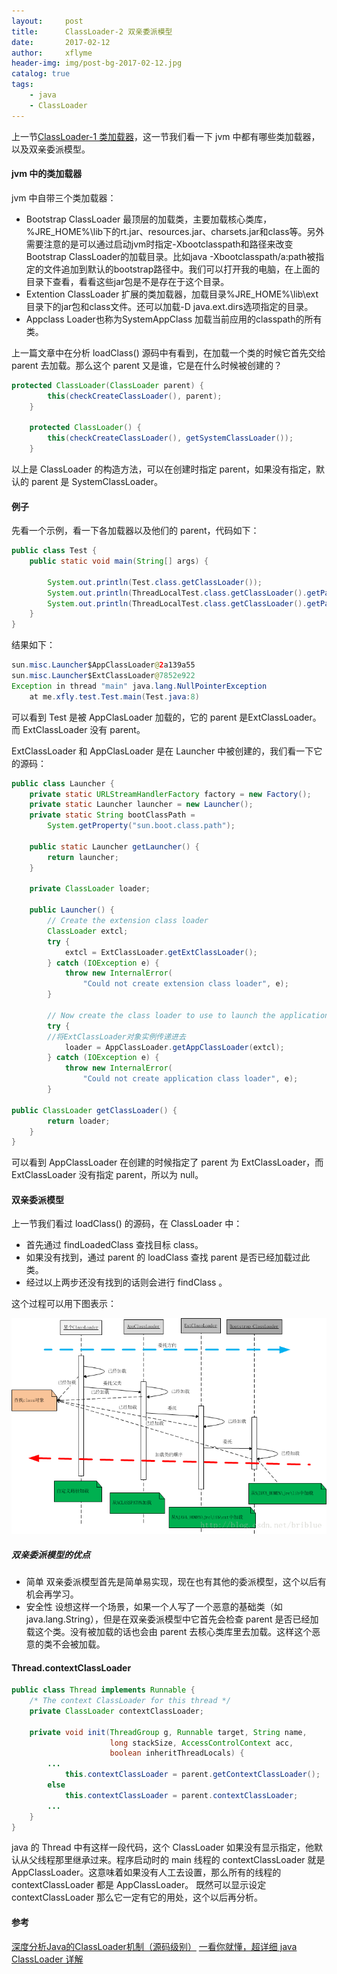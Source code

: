 ```yaml
---
layout:     post
title:      ClassLoader-2 双亲委派模型
date:       2017-02-12
author:     xflyme
header-img: img/post-bg-2017-02-12.jpg
catalog: true
tags:
    - java
    - ClassLoader
---
```



上一节[ClassLoader-1 类加载器](/2017/02/11/ClassLoader-1-类加载器/)，这一节我们看一下 jvm 中都有哪些类加载器，以及双亲委派模型。

#### jvm 中的类加载器
jvm 中自带三个类加载器：
* Bootstrap ClassLoader 最顶层的加载类，主要加载核心类库，%JRE_HOME%\lib下的rt.jar、resources.jar、charsets.jar和class等。另外需要注意的是可以通过启动jvm时指定-Xbootclasspath和路径来改变Bootstrap ClassLoader的加载目录。比如java -Xbootclasspath/a:path被指定的文件追加到默认的bootstrap路径中。我们可以打开我的电脑，在上面的目录下查看，看看这些jar包是不是存在于这个目录。
* Extention ClassLoader 扩展的类加载器，加载目录%JRE_HOME%\lib\ext目录下的jar包和class文件。还可以加载-D java.ext.dirs选项指定的目录。
* Appclass Loader也称为SystemAppClass 加载当前应用的classpath的所有类。

上一篇文章中在分析 loadClass() 源码中有看到，在加载一个类的时候它首先交给 parent 去加载。那么这个 parent 又是谁，它是在什么时候被创建的？

```java
protected ClassLoader(ClassLoader parent) {
        this(checkCreateClassLoader(), parent);
    }

    protected ClassLoader() {
        this(checkCreateClassLoader(), getSystemClassLoader());
    }
```

以上是 ClassLoader 的构造方法，可以在创建时指定 parent，如果没有指定，默认的 parent 是 SystemClassLoader。

#### 例子

先看一个示例，看一下各加载器以及他们的 parent，代码如下：

```java
public class Test {
    public static void main(String[] args) {
        
        System.out.println(Test.class.getClassLoader());
        System.out.println(ThreadLocalTest.class.getClassLoader().getParent());
        System.out.println(ThreadLocalTest.class.getClassLoader().getParent().getParent().toString());
    }
}

```
结果如下：
```java
sun.misc.Launcher$AppClassLoader@2a139a55
sun.misc.Launcher$ExtClassLoader@7852e922
Exception in thread "main" java.lang.NullPointerException
    at me.xfly.test.Test.main(Test.java:8)
```
可以看到 Test 是被 AppClasLoader 加载的，它的 parent 是ExtClassLoader。而 ExtClassLoader 没有 parent。

ExtClassLoader 和 AppClasLoader 是在 Launcher 中被创建的，我们看一下它的源码：

```java
public class Launcher {
    private static URLStreamHandlerFactory factory = new Factory();
    private static Launcher launcher = new Launcher();
    private static String bootClassPath =
        System.getProperty("sun.boot.class.path");

    public static Launcher getLauncher() {
        return launcher;
    }

    private ClassLoader loader;

    public Launcher() {
        // Create the extension class loader
        ClassLoader extcl;
        try {
            extcl = ExtClassLoader.getExtClassLoader();
        } catch (IOException e) {
            throw new InternalError(
                "Could not create extension class loader", e);
        }

        // Now create the class loader to use to launch the application
        try {
        //将ExtClassLoader对象实例传递进去
            loader = AppClassLoader.getAppClassLoader(extcl);
        } catch (IOException e) {
            throw new InternalError(
                "Could not create application class loader", e);
        }

public ClassLoader getClassLoader() {
        return loader;
    }
}
```

可以看到 AppClassLoader 在创建的时候指定了 parent 为 ExtClassLoader，而 ExtClassLoader 没有指定 parent，所以为 null。

#### 双亲委派模型
上一节我们看过 loadClass() 的源码，在 ClassLoader 中：
* 首先通过 findLoadedClass 查找目标 class。
* 如果没有找到，通过 parent 的 loadClass 查找 parent 是否已经加载过此类。
* 经过以上两步还没有找到的话则会进行 findClass 。

这个过程可以用下图表示：

![图一](/img/classloader-1-1.png)

##### 双亲委派模型的优点
* 简单 双亲委派模型首先是简单易实现，现在也有其他的委派模型，这个以后有机会再学习。
* 安全性 设想这样一个场景，如果一个人写了一个恶意的基础类（如java.lang.String），但是在双亲委派模型中它首先会检查 parent 是否已经加载这个类。没有被加载的话也会由 parent 去核心类库里去加载。这样这个恶意的类不会被加载。

#### Thread.contextClassLoader

```java
public class Thread implements Runnable {
    /* The context ClassLoader for this thread */
    private ClassLoader contextClassLoader;
    
    private void init(ThreadGroup g, Runnable target, String name,
                      long stackSize, AccessControlContext acc,
                      boolean inheritThreadLocals) {
        ...
            this.contextClassLoader = parent.getContextClassLoader();
        else
            this.contextClassLoader = parent.contextClassLoader;
        ...
    }
}
```

java 的 Thread 中有这样一段代码，这个 ClassLoader 如果没有显示指定，他默认从父线程那里继承过来。程序启动时的 main 线程的 contextClassLoader 就是 AppClassLoader。这意味着如果没有人工去设置，那么所有的线程的 contextClassLoader 都是 AppClassLoader。
既然可以显示设定 contextClassLoader 那么它一定有它的用处，这个以后再分析。

#### 参考
[深度分析Java的ClassLoader机制（源码级别）](http://www.hollischuang.com/archives/199)
[一看你就懂，超详细 java ClassLoader 详解](https://blog.csdn.net/briblue/article/details/54973413)

